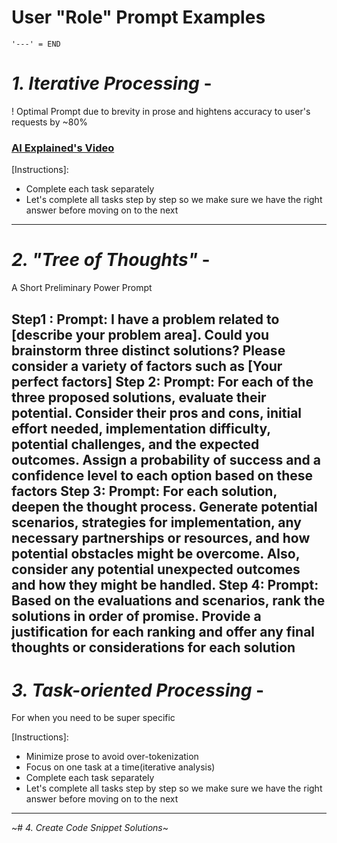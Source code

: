 # User "Role" Prompt Examples
` '---' = END `

# *1. Iterative Processing* - 
   ! Optimal Prompt due to brevity in prose and hightens accuracy to user's requests by ~80% 
   ### [AI Explained's Video](https://www.youtube.com/watch?v=wVzuvf9D9BU)

[Instructions]:
- Complete each task separately 
- Let's complete all tasks step by step so we make sure we have the right answer before moving on to the next
---


# *2. "Tree of Thoughts"* - 
   A Short Preliminary Power Prompt

Step1 :
Prompt: I have a problem related to [describe your problem area]. Could you brainstorm three distinct solutions? Please consider a variety of factors such as [Your perfect factors]
Step 2:
Prompt: For each of the three proposed solutions, evaluate their potential. Consider their pros and cons, initial effort needed, implementation difficulty, potential challenges, and the expected outcomes. Assign a probability of success and a confidence level to each option based on these factors
Step 3:
Prompt: For each solution, deepen the thought process. Generate potential scenarios, strategies for implementation, any necessary partnerships or resources, and how potential obstacles might be overcome. Also, consider any potential unexpected outcomes and how they might be handled.
Step 4:
Prompt: Based on the evaluations and scenarios, rank the solutions in order of promise. Provide a justification for each ranking and offer any final thoughts or considerations for each solution
---


# *3. Task-oriented Processing* -
   For when you need to be super specific

[Instructions]:
- Minimize prose to avoid over-tokenization
- Focus on one task at a time(iterative analysis)
- Complete each task separately 
- Let's complete all tasks step by step so we make sure we have the right answer before moving on to the next
---


~# *4. Create Code Snippet Solutions*~